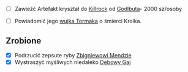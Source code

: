 
- [ ] Zawieźć Artefakt kryształ do [Killrock](./lokacje/Killrock.md) od [Godlbuta](./NPC/Goldbut.md)- 2000 sz/osoby
- [ ] Powiadomić jego [wujka Tormaka](./NPC/wujek%20Tormak.md) o śmierci Krolka.



## Zrobione
- [x] Podrzucić zepsute ryby [Zbigniewowi Mendzie](./NPC/Zbigniew%20Menda.md)
- [x] Wystraszyć myśliwych niedaleko [Dębowy Gaj](./lokacje/D%C4%99bowy%20Gaj.md)
